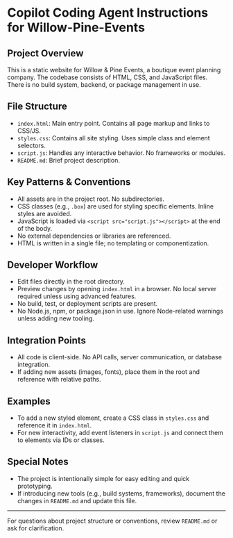 # Copilot Coding Agent Instructions for Willow-Pine-Events

## Project Overview
This is a static website for Willow & Pine Events, a boutique event planning company. The codebase consists of HTML, CSS, and JavaScript files. There is no build system, backend, or package management in use.

## File Structure
- `index.html`: Main entry point. Contains all page markup and links to CSS/JS.
- `styles.css`: Contains all site styling. Uses simple class and element selectors.
- `script.js`: Handles any interactive behavior. No frameworks or modules.
- `README.md`: Brief project description.

## Key Patterns & Conventions
- All assets are in the project root. No subdirectories.
- CSS classes (e.g., `.box`) are used for styling specific elements. Inline styles are avoided.
- JavaScript is loaded via `<script src="script.js"></script>` at the end of the body.
- No external dependencies or libraries are referenced.
- HTML is written in a single file; no templating or componentization.

## Developer Workflow
- Edit files directly in the root directory.
- Preview changes by opening `index.html` in a browser. No local server required unless using advanced features.
- No build, test, or deployment scripts are present.
- No Node.js, npm, or package.json in use. Ignore Node-related warnings unless adding new tooling.

## Integration Points
- All code is client-side. No API calls, server communication, or database integration.
- If adding new assets (images, fonts), place them in the root and reference with relative paths.

## Examples
- To add a new styled element, create a CSS class in `styles.css` and reference it in `index.html`.
- For new interactivity, add event listeners in `script.js` and connect them to elements via IDs or classes.

## Special Notes
- The project is intentionally simple for easy editing and quick prototyping.
- If introducing new tools (e.g., build systems, frameworks), document the changes in `README.md` and update this file.

---

For questions about project structure or conventions, review `README.md` or ask for clarification.
